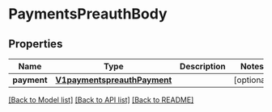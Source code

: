 # PaymentsPreauthBody

## Properties
Name | Type | Description | Notes
------------ | ------------- | ------------- | -------------
**payment** | [**V1paymentspreauthPayment**](V1paymentspreauthPayment.md) |  | [optional] 

[[Back to Model list]](../README.md#documentation-for-models) [[Back to API list]](../README.md#documentation-for-api-endpoints) [[Back to README]](../README.md)


